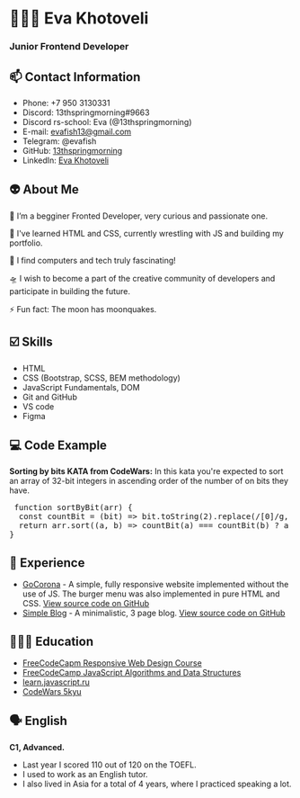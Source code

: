 # 👩🏻‍💻 Eva Khotoveli 
### Junior Frontend Developer
## 📫 Contact Information
- Phone: +7 950 3130331
- Discord: 13thspringmorning#9663
- Discord rs-school: Eva (@13thspringmorning)
- E-mail: evafish13@gmail.com
- Telegram: @evafish
- GitHub: [13thspringmorning](https://github.com/13thspringmorning)
- LinkedIn: [Eva Khotoveli](https://www.linkedin.com/in/eva-khotoveli-4b11b2228/)



## 👽 About Me
🔭 I’m a begginer Fronted Developer, very curious and passionate one. 

🌱 I've learned HTML and CSS, currently wrestling with JS and building my portfolio.

🤖 I find computers and tech truly fascinating! 

🛸  I wish to become a part of the creative community of developers and participate in building the future. 

⚡️  Fun fact: The moon has moonquakes.



## ☑️ Skills
- HTML
- CSS (Bootstrap, SCSS, BEM methodology)
- JavaScript Fundamentals, DOM
- Git and GitHub
- VS code
- Figma



## 💻 Code Example
**Sorting by bits KATA from CodeWars:** In this kata you're expected to sort an array of 32-bit integers in ascending order of the number of on bits they have.

<pre> function sortByBit(arr) {
  const countBit = (bit) => bit.toString(2).replace(/[0]/g, "").length;
  return arr.sort((a, b) => countBit(a) === countBit(b) ? a - b : countBit(a) - countBit(b)); 
}</pre>



## 🔎 Experience 
- [GoCorona](https://13thspringmorning.github.io/GoCorona/) - A simple, fully responsive website implemented without the use of JS. The burger menu was also implemented in pure HTML and CSS. [View source code on GitHub](https://github.com/13thspringmorning/GoCorona)
- [Simple Blog](https://13thspringmorning.github.io/simple-blog/) - A minimalistic, 3 page blog. [View source code on GitHub](https://github.com/13thspringmorning/simple-blog)



## 👩🏻‍🎓 Education
- [FreeCodeCapm Responsive Web Design Course](https://www.freecodecamp.org/certification/13thspringmorning/responsive-web-design)
- [FreeCodeCamp JavaScript Algorithms and Data Structures](https://www.freecodecamp.org/certification/13thspringmorning/javascript-algorithms-and-data-structures)
- [learn.javascript.ru](https://learn.javascript.ru/)
- [CodeWars 5kyu](https://www.codewars.com/users/13thspringmorning)


## 🗣 English 
**C1, Advanced.**

* Last year I scored 110 out of 120 on the TOEFL. 
* I used to work as an English tutor. 
* I also lived in Asia for a total of 4 years, where I practiced speaking a lot.

